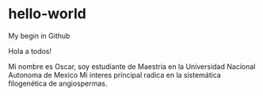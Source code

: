 # hello-world
My begin in Github

Hola a todos!

Mi nombre es Oscar, soy estudiante de Maestria en la Universidad Nacional Autonoma de Mexico
Mi interes principal radica en la sistemática filogenética de angiospermas.

